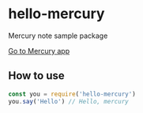 # hello-mercury
Mercury note sample package

[Go to Mercury app](https://github.com/cloverhearts/mercury)

## How to use

```javascript
const you = require('hello-mercury')
you.say('Hello') // Hello, mercury
```